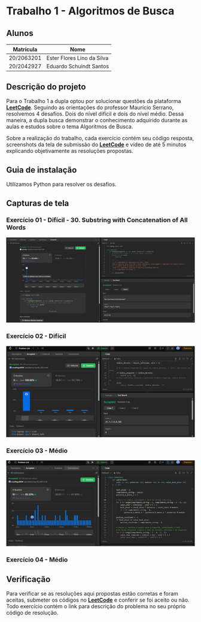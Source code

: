 # Trabalho 1 - Algoritmos de Busca

## Alunos  
| Matrícula | Nome |  
|-----------|---------------------|  
| 20/2063201 | Ester Flores Lino da Silva |  
| 20/2042927 | Eduardo Schuindt Santos |

## Descrição do projeto

Para o Trabalho 1 a dupla optou por solucionar questões da plataforma **[LeetCode](https://leetcode.com/)**. Seguindo as orientações do professor Maurício Serrano, resolvemos 4 desafios. Dois do nível difícil e dois do nível médio. Dessa maneira, a dupla busca demonstrar o conhecimento adquirido durante as aulas e estudos sobre o tema Algoritmos de Busca.

Sobre a realização do trabalho, cada exercício contém seu código resposta, screenshots da tela de submissão do **[LeetCode](https://leetcode.com/)** e vídeo de até 5 minutos explicando objetivamente as resoluções propostas.

## Guia de instalação

Utilizamos Python para resolver os desafios. 

## Capturas de tela

### Exercício 01 - Difícil - 30. Substring with Concatenation of All Words

![Screenshot do exercício 30](assets/30_screenshot.png)

### Exercício 02 - Difícil 

![Screenshot do exercício 34](assets/34_screenshot.png)

### Exercício 03 - Médio 

![Screenshot do exercício 2156](assets/2156_screenshot.png)

### Exercício 04 - Médio 

## Verificação

Para verificar se as resoluções aqui propostas estão corretas e foram aceitas, submeter os códigos no **[LeetCode](https://leetcode.com/)** e conferir se foi aceito ou não. Todo exercício contém o link para descrição do problema no seu próprio código de resolução.
